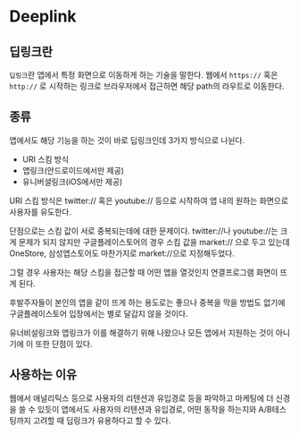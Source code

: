 # Deeplink

## 딥링크란

`딥링크`란 앱에서 특정 화면으로 이동하게 하는 기술을 말한다.
웹에서 `https://` 혹은 `http://` 로 시작하는 링크로 브라우저에서 접근하면
해당 path의 라우트로 이동한다.

## 종류

앱에서도 해당 기능을 하는 것이 바로 딥링크인데 3가지 방식으로 나뉜다.

- URI 스킴 방식
- 앱링크(안드로이드에서만 제공)
- 유니버셜링크(iOS에서만 제공)

URI 스킴 방식은 twitter:// 혹은 youtube:// 등으로 시작하여 앱 내의 원하는 화면으로 사용자를 유도한다.

단점으로는 스킴 값이 서로 중복되는데에 대한 문제이다.
twitter://나 youtube://는 크게 문제가 되지 않지만 구글플레이스토어의 경우
스킴 값을 market:// 으로 두고 있는데 OneStore, 삼성앱스토어도 마찬가지로 market://으로 지정해두었다.

그럴 경우 사용자는 해당 스킴을 접근할 때 어떤 앱을 열것인지
연결프로그램 화면이 뜨게 된다.

후발주자들이 본인의 앱을 같이 뜨게 하는 용도로는 좋으나 중복을 막을 방법도 없기에
구글플레이스토어 입장에서는 별로 달갑지 않을 것이다.


유너비설링크와 앱링크가 이를 해결하기 위해 나왔으나 모든 앱에서 지원하는 것이 아니기에
이 또한 단점이 있다.

## 사용하는 이유

웹에서 애널리틱스 등으로 사용자의 리텐션과 유입경로 등을 파악하고 마케팅에 더 신경을 쓸 수 있듯이
앱에서도 사용자의 리텐션과 유입경로, 어떤 동작을 하는지와 A/B테스팅까지 고려할 때
딥링크가 유용하다고 할 수 있다.
